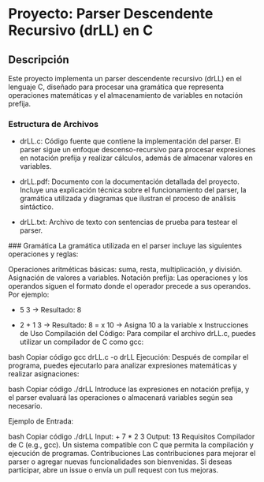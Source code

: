 # Proyecto: Parser Descendente Recursivo (drLL) en C

## Descripción
Este proyecto implementa un parser descendente recursivo (drLL) en el lenguaje C, diseñado para procesar una gramática que representa operaciones matemáticas y el almacenamiento de variables en notación prefija.

### Estructura de Archivos
- drLL.c: Código fuente que contiene la implementación del parser. El parser sigue un enfoque descenso-recursivo para procesar expresiones en notación prefija y realizar cálculos, además de almacenar valores en variables.
  
- drLL.pdf: Documento con la documentación detallada del proyecto. Incluye una explicación técnica sobre el funcionamiento del parser, la gramática utilizada y diagramas que ilustran el proceso de análisis sintáctico.
  
- drLL.txt: Archivo de texto con sentencias de prueba para testear el parser.
  
### Gramática
La gramática utilizada en el parser incluye las siguientes operaciones y reglas:

Operaciones aritméticas básicas: suma, resta, multiplicación, y división.
Asignación de valores a variables.
Notación prefija: Las operaciones y los operandos siguen el formato donde el operador precede a sus operandos.
Por ejemplo:

+ 5 3       -> Resultado: 8
* 2 + 1 3   -> Resultado: 8
= x 10      -> Asigna 10 a la variable x
Instrucciones de Uso
Compilación del Código: Para compilar el archivo drLL.c, puedes utilizar un compilador de C como gcc:

bash
Copiar código
gcc drLL.c -o drLL
Ejecución: Después de compilar el programa, puedes ejecutarlo para analizar expresiones matemáticas y realizar asignaciones:

bash
Copiar código
./drLL
Introduce las expresiones en notación prefija, y el parser evaluará las operaciones o almacenará variables según sea necesario.

Ejemplo de Entrada:

bash
Copiar código
./drLL
Input: + 7 * 2 3
Output: 13
Requisitos
Compilador de C (e.g., gcc).
Un sistema compatible con C que permita la compilación y ejecución de programas.
Contribuciones
Las contribuciones para mejorar el parser o agregar nuevas funcionalidades son bienvenidas. Si deseas participar, abre un issue o envía un pull request con tus mejoras.

